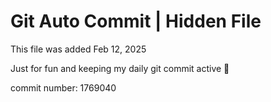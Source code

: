 # Git Auto Commit | Hidden File

This file was added Feb 12, 2025

Just for fun and keeping my daily git commit active 🤪

commit number: 1769040
